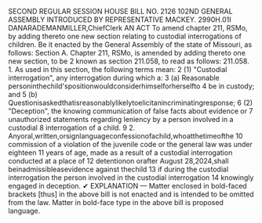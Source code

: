 SECOND REGULAR SESSION
HOUSE BILL NO. 2126
102ND GENERAL ASSEMBLY
INTRODUCED BY REPRESENTATIVE MACKEY.
2990H.01I DANARADEMANMILLER,ChiefClerk
AN ACT
To amend chapter 211, RSMo, by adding thereto one new section relating to custodial
interrogations of children.
Be it enacted by the General Assembly of the state of Missouri, as follows:
Section A. Chapter 211, RSMo, is amended by adding thereto one new section, to be
2 known as section 211.058, to read as follows:
211.058. 1. As used in this section, the following terms mean:
2 (1) "Custodial interrogation", any interrogation during which a:
3 (a) Reasonable personinthechild'spositionwouldconsiderhimselforherselfto
4 be in custody; and
5 (b) Questionisaskedthatisreasonablylikelytoelicitanincriminatingresponse;
6 (2) "Deception", the knowing communication of false facts about evidence or
7 unauthorized statements regarding leniency by a person involved in a custodial
8 interrogation of a child.
9 2. Anyoral,written,orsignlanguageconfessionofachild,whoatthetimeofthe
10 commission of a violation of the juvenile code or the general law was under eighteen
11 years of age, made as a result of a custodial interrogation conducted at a place of
12 detentionon orafter August 28,2024,shall beinadmissibleasevidence against thechild
13 if during the custodial interrogation the person involved in the custodial interrogation
14 knowingly engaged in deception.
✔
EXPLANATION — Matter enclosed in bold-faced brackets [thus] in the above bill is not enacted and is
intended to be omitted from the law. Matter in bold-face type in the above bill is proposed language.